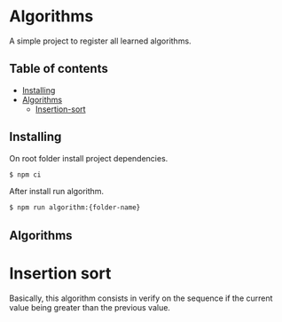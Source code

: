 # Algorithms

A simple project to register all learned algorithms.

## Table of contents

- [Installing](#installing)
- [Algorithms](#algorithms)
  - [Insertion-sort](#insertion-sort)

## Installing

On root folder install project dependencies.

```sh
$ npm ci
```

After install run algorithm.

```sh
$ npm run algorithm:{folder-name}
```

## Algorithms

# Insertion sort

Basically, this algorithm consists in verify on the sequence if the current value being greater than the previous value.
